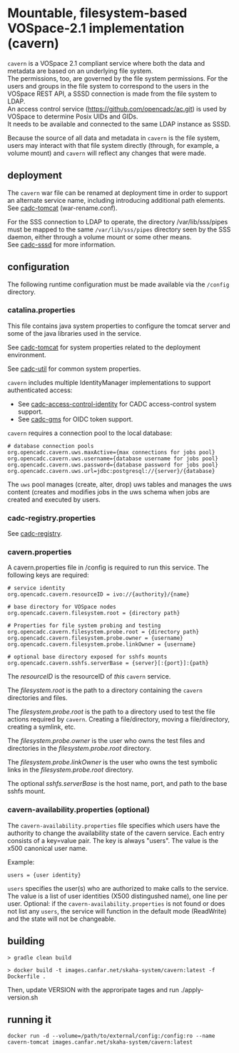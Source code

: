 # Mountable, filesystem-based VOSpace-2.1 implementation (cavern)
`cavern` is a VOSpace 2.1 compliant service where both the data and metadata are based on an underlying file system.  
The permissions, too, are governed by the file system permissions.  For the users and groups in the file system 
to correspond to the users in the VOSpace REST API, a SSSD connection is made from the file system to LDAP.  
An access control service (https://github.com/opencadc/ac.git) is used by VOSpace to determine Posix UIDs and GIDs.  
It needs to be available and connected to the same LDAP instance as SSSD.

Because the source of all data and metadata in `cavern` is the file system, users may interact with that file system 
directly (through, for example, a volume mount) and `cavern` will reflect any changes that were made. 

## deployment
The `cavern` war file can be renamed at deployment time in order to support an alternate service name, including 
introducing additional path elements. 
See <a href="https://github.com/opencadc/docker-base/tree/master/cadc-tomcat">cadc-tomcat</a> (war-rename.conf).

For the SSS connection to LDAP to operate, the directory /var/lib/sss/pipes must be mapped to
the same `/var/lib/sss/pipes` directory seen by the SSS daemon, either through a volume mount or some other means.  
See <a href="https://github.com/opencadc/ac/tree/master/cadc-sssd">cadc-sssd</a> for more information.

## configuration
The following runtime configuration must be made available via the `/config` directory.

### catalina.properties
This file contains java system properties to configure the tomcat server and some of the java libraries 
used in the service.

See <a href="https://github.com/opencadc/docker-base/tree/master/cadc-tomcat">cadc-tomcat</a> for 
system properties related to the deployment environment.

See <a href="https://github.com/opencadc/core/tree/master/cadc-util">cadc-util</a> for common system properties.

`cavern` includes multiple IdentityManager implementations to support authenticated access:
- See <a href="https://github.com/opencadc/ac/tree/master/cadc-access-control-identity">cadc-access-control-identity</a> for CADC access-control system support.
- See <a href="https://github.com/opencadc/ac/tree/master/cadc-gms">cadc-gms</a> for OIDC token support.

`cavern` requires a connection pool to the local database:
```
# database connection pools
org.opencadc.cavern.uws.maxActive={max connections for jobs pool}
org.opencadc.cavern.uws.username={database username for jobs pool}
org.opencadc.cavern.uws.password={database password for jobs pool}
org.opencadc.cavern.uws.url=jdbc:postgresql://{server}/{database}
```

The `uws` pool manages (create, alter, drop) uws tables and manages the uws content (creates and modifies jobs 
in the uws schema when jobs are created and executed by users.

### cadc-registry.properties
See <a href="https://github.com/opencadc/reg/tree/master/cadc-registry">cadc-registry</a>.

### cavern.properties
A cavern.properties file in /config is required to run this service.  The following keys are required:
```
# service identity
org.opencadc.cavern.resourceID = ivo://{authority}/{name}

# base directory for VOSpace nodes
org.opencadc.cavern.filesystem.root = {directory path}

# Properties for file system probing and testing
org.opencadc.cavern.filesystem.probe.root = {directory path}
org.opencadc.cavern.filesystem.probe.owner = {username}
org.opencadc.cavern.filesystem.probe.linkOwner = {username}

# optional base directory exposed for sshfs mounts
org.opencadc.cavern.sshfs.serverBase = {server}[:{port}]:{path}
```

The _resourceID_ is the resourceID of _this_ `cavern` service.

The _filesystem.root_ is the path to a directory containing the `cavern` directories and files.

The _filesystem.probe.root_ is the path to a directory used to test the file actions required by `cavern`. 
Creating a file/directory, moving a file/directory, creating a symlink, etc.

The _filesystem.probe.owner_ is the user who owns the test files and directories in the _filesystem.probe.root_ directory.

The _filesystem.probe.linkOwner_ is the user who owns the test symbolic links in the _filesystem.probe.root_ directory.

The optional _sshfs.serverBase_ is the host name, port, and path to the base sshfs mount.

### cavern-availability.properties (optional)
The `cavern-availability.properties` file specifies which users have the authority to change the availability state of 
the cavern service. Each entry consists of a key=value pair. The key is always "users". 
The value is the x500 canonical user name.

Example:
```
users = {user identity}
```
`users` specifies the user(s) who are authorized to make calls to the service. The value is a list of user identities
(X500 distingushed name), one line per user. Optional: if the `cavern-availability.properties` is not found or does not
list any `users`, the service will function in the default mode (ReadWrite) and the state will not be changeable.

## building
```
> gradle clean build

> docker build -t images.canfar.net/skaha-system/cavern:latest -f Dockerfile .
```
Then, update VERSION with the approripate tages and run ./apply-version.sh

## running it
```
docker run -d --volume=/path/to/external/config:/config:ro --name cavern-tomcat images.canfar.net/skaha-system/cavern:latest
```
